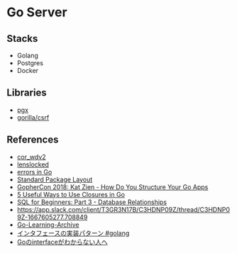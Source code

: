 # Go Server

## Stacks
- Golang
- Postgres
- Docker

## Libraries
- [pgx](https://github.com/jackc/pgx)
- [gorilla/csrf](https://github.com/gorilla/csrf)

## References
- [cor_wdv2](https://courses.calhoun.io/courses/cor_wdv2)
- [lenslocked](https://github.com/calhounio/lenslocked)
- [errors in Go](https://errorsingo.com/)
- [Standard Package Layout](https://www.gobeyond.dev/standard-package-layout/)
- [GopherCon 2018: Kat Zien - How Do You Structure Your Go Apps](https://www.youtube.com/watch?v=oL6JBUk6tj0)
- [5 Useful Ways to Use Closures in Go ](https://www.calhoun.io/5-useful-ways-to-use-closures-in-go/)
- [SQL for Beginners: Part 3 - Database Relationships](https://code.tutsplus.com/articles/sql-for-beginners-part-3-database-relationships--net-8561)
- https://app.slack.com/client/T3GR3N17B/C3HDNP09Z/thread/C3HDNP09Z-1667605277.708849
- [Go-Learning-Archive](https://github.com/ErdemOzgen/Go-Learning-Archive)
- [インタフェースの実装パターン #golang](https://qiita.com/tenntenn/items/eac962a49c56b2b15ee8#%E3%81%AF%E3%81%98%E3%82%81%E3%81%AB)
- [Goのinterfaceがわからない人へ](https://qiita.com/rtok/items/46eadbf7b0b7a1b0eb08)
